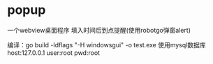   # popup
  一个webview桌面程序
  填入时间后到点提醒(使用robotgo弹窗alert)

编译：go build -ldflags "-H windowsgui" -o test.exe
使用mysql数据库  host:127.0.0.1  user:root  pwd:root
